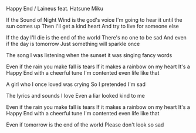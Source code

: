 
Happy End / Laineus feat. Hatsune Miku

If the Sound of Night Wind is the god's voice
I'm going to hear it until the sun comes up
Then I'll get a kind heart
And try to live for someone else

If the day I'll die is the end of the world
There's no one to be sad
And even if the day is tomorrow
Just something will sparkle once

The song I was listening when the sunset
it was singing fancy words

Even if the rain you make fall is tears
If it makes a rainbow on my heart
It's a Happy End with a cheerful tune
I'm contented even life like that

A girl who I once loved was crying
So I pretended I'm sad

The lyrics and sounds I love
Even a liar looked kind to me

Even if the rain you make fall is tears
If it makes a rainbow on my heart
It's a Happy End with a cheerful tune
I'm contented even life like that

Even if tomorrow is the end of the world
Please don't look so sad
